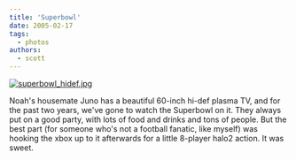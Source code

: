 ```yaml
---
title: 'Superbowl'
date: 2005-02-17
tags:
  - photos
authors:
  - scott
---
```


[![superbowl_hidef.jpg](/images/blog-photos/superbowl_hidef.jpg)](/images/blog-photos/superbowl_hidef.jpg)

Noah's housemate Juno has a beautiful 60-inch hi-def plasma TV, and for the past two years, we've gone to watch the Superbowl on it. They always put on a good party, with lots of food and drinks and tons of people. But the best part (for someone who's not a football fanatic, like myself) was hooking the xbox up to it afterwards for a little 8-player halo2 action. It was sweet.
